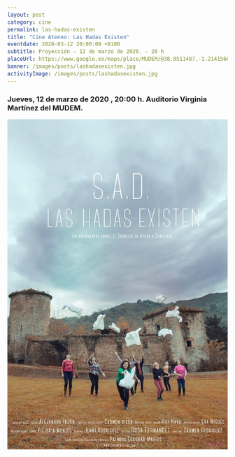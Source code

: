 ```yaml
---
layout: post
category: cine
permalink: las-hadas-existen
title: "Cine Ateneo: Las Hadas Existen"
eventdate: 2020-03-12 20:00:00 +0100
subtitle: Proyección - 12 de marzo de 2020. - 20 h
placeUrl: https://www.google.es/maps/place/MUDEM/@38.0511487,-1.2141566,15z/data=!4m5!3m4!1s0x0:0xde6031502e1b4fbc!8m2!3d38.0511487!4d-1.2141566
banner: /images/posts/lashadasexisten.jpg
activityImage: /images/posts/lashadasexisten.jpg
---
```


### Jueves, 12 de marzo de 2020 , 20:00 h. Auditorio Virginia Martínez del MUDEM.


![cartel](/images/posts/lashadasexisten.jpg)  
